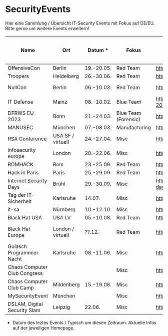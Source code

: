 # SecurityEvents

Hier eine Sammlung / Übersicht IT-Security Events mit Fokus auf DE/EU.
Bitte gerne um weitere Events erweitern! 


| Name                         | Ort               | Datum *     | Fokus             | Link                                                   | Kosten Konferenz / Training € |
| ---------------------------- | ----------------- | ---------- | --------------- | ------------------------------------------------------ | ----------------------------- |
| OffensiveCon                 | Berlin            | 19.-20.05. | Red Team             | https://www.offensivecon.org/                          | 1250                          |
| Troopers                     | Heidelberg        | 26.-30.06. | Red Team             | https://troopers.de/                                   | 2190                          |
| NullCon                      | Berlin            | 06.-10.03. | Red Team             | https://nullcon.net/                                   | 699 / 2800                    |
| IT Defense                   | Mainz             | 08.-10.02. | Blue Team            | https://www.it-defense.de/it-defense-2023/programm     | 1595 / 1000                   |
| DFRWS EU 2023                | Bonn              | 21.-24.03. | Blue Team (Forensic) | https://dfrws.org/conferences/dfrws-eu-2023            | virt. 150, 695                |
| MANUSEC                      | München           | 07.-08.03. | Manufacturing        | https://europe.manusecevent.com/                       | 749                           |
| RSA Conference               | USA SF / virtuell | 24.-27.04. | Misc                 | https://www.rsaconference.com/                         | 800-2045 USD                  |
| infosecurity europe          | London            | 20.-22.06. | Misc                 | https://www.infosecurityeurope.com/en-gb.html          | ?                             |
| ROMHACK                      | Rom               | 23.-25.09. | Red Team             | https://romhack.camp/                                  | 90                            |
| Hack in Paris                | Paris             | 25.-29.09. | Red Team             | https://hackinparis.com/                               | 540                           |
| Internet Security Days       | Brühl             | 29.-30.09. | Misc                 | https://www.eco.de/events/internet-security-days-2022/ | 699                           |
| Tag der IT-Sicherheit        | Karlsruhe         | 14.07.     | Misc                 | https://www.tag-der-it-sicherheit.de/                  | 90                            |
| it-sa                        | Nürnberg          | 10.-12.10. | Misc                 | https://www.itsa365.de                                 | 0-85                          |
| Black Hat USA                | USA LV            | 05.-10.08. | Red Team             | https://www.blackhat.com                               | USD                           |
| Black Hat Europe             | London / virtuell | ??.12.     | Red Team             | https://www.blackhat.com/upcoming.html#europe          | 399-1299 Pfund                |
| Gulasch Programmier Nacht    | Karlsruhe         | 08.-11.06. | Misc                 | https://entropia.de/GPN                                | 0                           |
| Chaos Computer Club Congress |                   |            | Misc                 | https://events.ccc.de/                                 | ?                              |
| Chaos Computer Club Camp     | Mildenberg        | 15.-19.08. | Misc                 | https://events.ccc.de/                                 | ?                              |
| MySecurityEvent              | München           |            | Misc                 | https://mysecurityevent.de                             | 499                           | 
| DSLAM, Digital Security Slam | Leipzig           | 22.06.     | Misc                 | https://dslam.info                                     | 236,81                           | 


* Datum des leztes Events / Typisch um diesen Zeitraum. Aktuelle Infos auf der jeweiligen Homepage.
